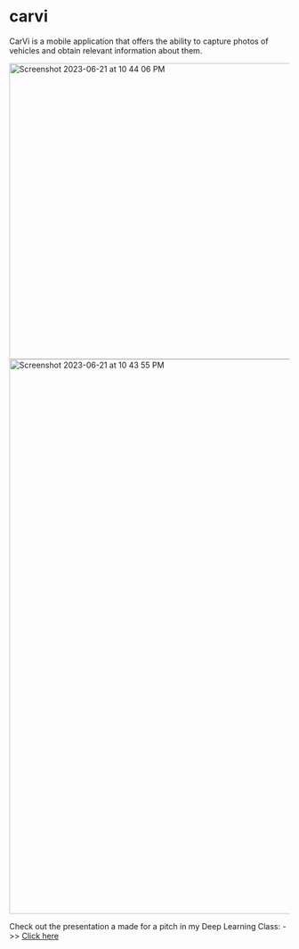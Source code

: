 # carvi

CarVi is a mobile application that offers the ability to capture photos of vehicles and obtain relevant information about them.


<img width="531" alt="Screenshot 2023-06-21 at 10 44 06 PM" src="https://github.com/Sebas102507/carvi_app/assets/52805660/5db42023-1eff-4b70-9e98-e0fece7c7f94">

<img width="995" alt="Screenshot 2023-06-21 at 10 43 55 PM" src="https://github.com/Sebas102507/carvi_app/assets/52805660/4b5d3964-9034-4641-a1a7-906984c34edb">


Check out the presentation a made for a pitch in my Deep Learning Class: ->> 
<a href="https://www.canva.com/design/DAFkTRpSSxY/ERzWdFnuy07GPqcpEoPODQ/edit?utm_content=DAFkTRpSSxY&utm_campaign=designshare&utm_medium=link2&utm_source=sharebutton">Click here</a>

